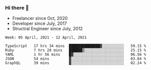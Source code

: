 ### Hi there 👋

- Freelancer since Oct, 2020
- Developer since July, 2017
- Structral Engineer since July, 2012

<!--START_SECTION:waka-->
```text
Week: 05 April, 2021 - 12 April, 2021

TypeScript   17 hrs 34 mins  ██████████████▓░░░░░░░░░░   59.15 % 
Ruby         7 hrs 28 mins   ██████▒░░░░░░░░░░░░░░░░░░   25.15 % 
YAML         1 hr 56 mins    █▓░░░░░░░░░░░░░░░░░░░░░░░   06.56 % 
JSON         54 mins         ▓░░░░░░░░░░░░░░░░░░░░░░░░   03.04 % 
GraphQL      39 mins         ▓░░░░░░░░░░░░░░░░░░░░░░░░   02.24 % 
```
<!--END_SECTION:waka-->
